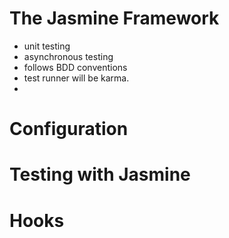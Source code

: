 # The Jasmine Framework
* unit testing
* asynchronous testing
* follows BDD conventions
* test runner will be karma.
* 

# Configuration
# Testing with Jasmine
# Hooks
